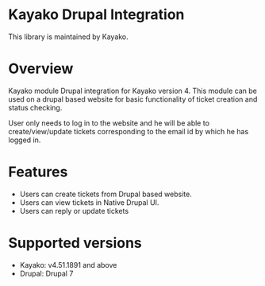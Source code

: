 Kayako Drupal Integration
=======================

This library is maintained by Kayako.

Overview
=======================

Kayako module Drupal integration for Kayako version 4. This module can be used on a drupal based website for basic functionality of ticket creation and status checking.

User only needs to log in to the website and he will be able to create/view/update tickets corresponding to the email id by which he has logged in.

Features
=======================
* Users can create tickets from Drupal based website.
* Users can view tickets in Native Drupal UI.
* Users can reply or update tickets

Supported versions
=======================
* Kayako: v4.51.1891 and above
* Drupal: Drupal 7